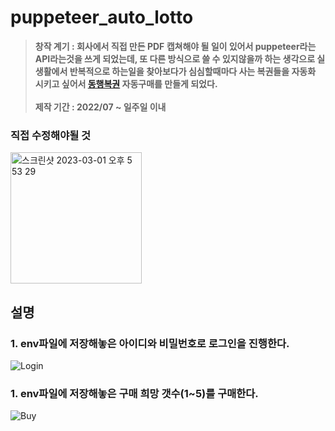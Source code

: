 # puppeteer_auto_lotto
> **창작 계기 : 회사에서 직접 만든 PDF 캡쳐해야 될 일이 있어서 puppeteer라는 API라는것을 쓰게 되었는데, 또 다른 방식으로 쓸 수 있지않을까 하는 생각으로 실생활에서 반복적으로 하는일을 찾아보다가 심심할때마다 사는 복권들을 자동화 시키고 싶어서 [동행복권](https://dhlottery.co.kr/common.do?method=main) 자동구매를 만들게 되었다.** <br/><br/> **제작 기간 : 2022/07 ~ 일주일 이내**

### 직접 수정해야될 것
<img width="210" alt="스크린샷 2023-03-01 오후 5 53 29" src="https://user-images.githubusercontent.com/69450660/222093081-aa213b31-8387-402a-904b-eb7e95bf568a.png">

## 설명

### 1. env파일에 저장해놓은 아이디와 비밀번호로 로그인을 진행한다.
![Login](https://user-images.githubusercontent.com/69450660/222095181-5559181c-4875-40d4-abe8-b278a3b2dfcd.gif)

### 1. env파일에 저장해놓은 구매 희망 갯수(1~5)를 구매한다.
![Buy](https://user-images.githubusercontent.com/69450660/222095190-8dc8c380-9d37-47e1-8dbc-5757ce434077.gif)
